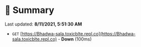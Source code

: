 # 📖 Summary
Last updated: **8/11/2021, 5:51:30 AM**

- `GET` [https://Bhadwa-sala.toxicblte.repl.co](https://Bhadwa-sala.toxicblte.repl.co) - **Down** (100ms)
